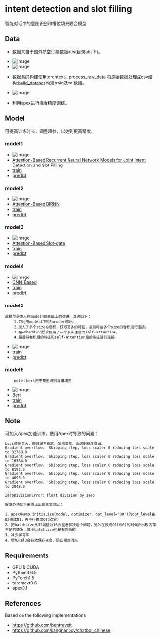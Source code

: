 # intent detection and slot filling
智能对话中的意图识别和槽位填充联合模型

## Data
- 数据来自于国外航空订票数据atis(目录atis下)。
* ![image](https://raw.githubusercontent.com/jiangnanboy/intent_detection_and_slot_filling/master/img/data_statistics.png)
* ![image](https://raw.githubusercontent.com/jiangnanboy/intent_detection_and_slot_filling/master/img/raw_data.png)

- 数据集的构建使用torchtext。[process_raw_data](https://github.com/jiangnanboy/intent_detection_and_slot_filling/blob/master/process_raw_data.ipynb) 将原始数据处理成csv结构;[build_dataset](https://github.com/jiangnanboy/intent_detection_and_slot_filling/blob/master/build_dataset.ipynb) 构建train及val数据。
* ![image](https://raw.githubusercontent.com/jiangnanboy/intent_detection_and_slot_filling/master/img/process_data.png)

- 利用apex进行混合精度训练。


## Model
 可提高训练时长，调整超参，以达到更高精度。
### model1
* ![image](https://raw.githubusercontent.com/jiangnanboy/intent_detection_and_slot_filling/master/img/model1.png)
* [Attention-Based Recurrent Neural Network Models for Joint Intent Detection and Slot Filling](https://arxiv.org/pdf/1609.01454.pdf)
* [train](https://github.com/jiangnanboy/intent_detection_and_slot_filling/blob/master/model1/train.ipynb)
* [predict](https://github.com/jiangnanboy/intent_detection_and_slot_filling/blob/master/model1/predict.ipynb)

### model2
* ![image](https://raw.githubusercontent.com/jiangnanboy/intent_detection_and_slot_filling/master/img/model2.png)
* [Attention-Based BIRNN](https://arxiv.org/pdf/1609.01454.pdf)
* [train](https://github.com/jiangnanboy/intent_detection_and_slot_filling/blob/master/model2/train.ipynb)
* [predict](https://github.com/jiangnanboy/intent_detection_and_slot_filling/blob/master/model2/predict.ipynb)

### model3
* ![image](https://raw.githubusercontent.com/jiangnanboy/intent_detection_and_slot_filling/master/img/model3.png)
* [Attention-Based Slot-gate](https://www.aclweb.org/anthology/N18-2118.pdf)
* [train](https://github.com/jiangnanboy/intent_detection_and_slot_filling/blob/master/model3/train.ipynb)
* [predict](https://github.com/jiangnanboy/intent_detection_and_slot_filling/blob/master/model3/predict.ipynb)

### model4
* ![image](https://raw.githubusercontent.com/jiangnanboy/intent_detection_and_slot_filling/master/img/model4.png)
* [CNN-Based](https://arxiv.org/pdf/1705.03122.pdf)
* [train](https://github.com/jiangnanboy/intent_detection_and_slot_filling/blob/master/model4/train.ipynb)
* [predict](https://github.com/jiangnanboy/intent_detection_and_slot_filling/blob/master/model4/predict.ipynb)

### model5
    此模型是本人在model4的基础上的改进，改进如下：
        1.只利用model4中的Encoder部分。
        2.加入了多个size的卷积，获取更多的特征，最后将这多个size的卷积进行连接。
        3.在embedding层后使用了一个多头注意力self-attention。
        4.最后将卷积后的特征和self-attention后的特征进行连接。
        
* ![image](https://raw.githubusercontent.com/jiangnanboy/intent_detection_and_slot_filling/master/img/model5.png)
* [train](https://github.com/jiangnanboy/intent_detection_and_slot_filling/blob/master/model5/train.ipynb)
* [predict](https://github.com/jiangnanboy/intent_detection_and_slot_filling/blob/master/model5/predict.ipynb)

### model6     
        note：bert用于意图识别与槽填充
* ![image](https://raw.githubusercontent.com/jiangnanboy/intent_detection_and_slot_filling/master/img/model6.png)
* [Bert](https://arxiv.org/pdf/1902.10909.pdf)
* [train](https://github.com/jiangnanboy/intent_detection_and_slot_filling/blob/master/model6/train.ipynb)
* [predict](https://github.com/jiangnanboy/intent_detection_and_slot_filling/blob/master/model6/predict.ipynb)


## Note

可加入Apex加速训练，使用Apex时导致的问题：
```
Loss整体变大，而且很不稳定。效果变差。会遇到梯度溢出。
Gradient overflow.  Skipping step, loss scaler 0 reducing loss scale to 32768.0
Gradient overflow.  Skipping step, loss scaler 0 reducing loss scale to 16384.0
Gradient overflow.  Skipping step, loss scaler 0 reducing loss scale to 8192.0
Gradient overflow.  Skipping step, loss scaler 0 reducing loss scale to 4096.0
Gradient overflow.  Skipping step, loss scaler 0 reducing loss scale to 2048.0
...
ZeroDivisionError: float division by zero

解决办法如下来防止出现梯度溢出：

1、apex中amp.initialize(model, optimizer, opt_level='O0')的opt_level由O2换成O1，再不行换成O0(欧零)
2、把batchsize从32调整为16会显著解决这个问题，另外在换成O0(欧0)的时候会出现内存不足的情况，减小batchsize也是有帮助的
3、减少学习率
4、增加Relu会有效保存梯度，防止梯度消失
```

## Requirements

* GPU & CUDA
* Python3.6.5
* PyTorch1.5
* torchtext0.6
* apex0.1

## References

Based on the following implementations

* https://github.com/bentrevett
* https://github.com/jiangnanboy/chatbot_chinese
